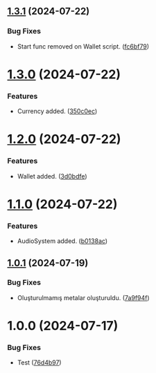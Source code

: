 ## [1.3.1](https://github.com/boshphelm/com.boshphelm/compare/v1.3.0...v1.3.1) (2024-07-22)


### Bug Fixes

* Start func removed on Wallet script. ([fc6bf79](https://github.com/boshphelm/com.boshphelm/commit/fc6bf7984b8f7337be2f258ad411e737a3c7ee37))

# [1.3.0](https://github.com/boshphelm/com.boshphelm/compare/v1.2.0...v1.3.0) (2024-07-22)


### Features

* Currency added. ([350c0ec](https://github.com/boshphelm/com.boshphelm/commit/350c0ec96ccb39be87ba3646732f0e774516f913))

# [1.2.0](https://github.com/boshphelm/com.boshphelm/compare/v1.1.0...v1.2.0) (2024-07-22)


### Features

* Wallet added. ([3d0bdfe](https://github.com/boshphelm/com.boshphelm/commit/3d0bdfe9c1491059b9e6d93dbc170676b9bca16b))

# [1.1.0](https://github.com/boshphelm/com.boshphelm/compare/v1.0.1...v1.1.0) (2024-07-22)


### Features

* AudioSystem added. ([b0138ac](https://github.com/boshphelm/com.boshphelm/commit/b0138ace1783972a7df05a8893751777ff124f57))

## [1.0.1](https://github.com/boshphelm/com.boshphelm/compare/v1.0.0...v1.0.1) (2024-07-19)


### Bug Fixes

* Oluşturulmamış metalar oluşturuldu. ([7a9f94f](https://github.com/boshphelm/com.boshphelm/commit/7a9f94f0e28a99d5821fcc430b9c403dbbe3e4b1))

# 1.0.0 (2024-07-17)


### Bug Fixes

* Test ([76d4b97](https://github.com/boshphelm/com.boshphelm/commit/76d4b97e3ba875719688d05b3f5955b83c57511c))
